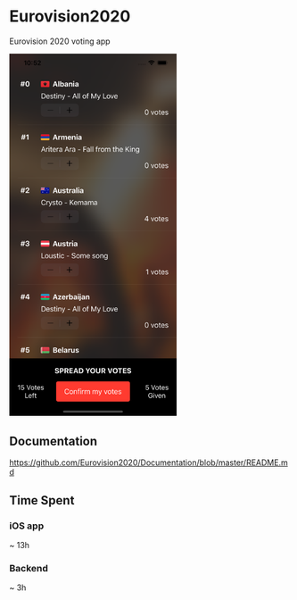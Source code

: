 # Eurovision2020
Eurovision 2020 voting app

<img src="screen.png" width="300px"/>

## Documentation

https://github.com/Eurovision2020/Documentation/blob/master/README.md

## Time Spent

### iOS app
~ 13h

### Backend
~ 3h
